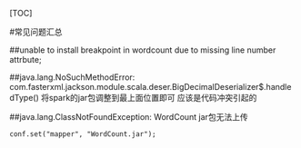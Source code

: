 [TOC]

#常见问题汇总

##unable to install breakpoint in wordcount due to missing line number attrbute;

##java.lang.NoSuchMethodError: com.fasterxml.jackson.module.scala.deser.BigDecimalDeserializer$.handledType()
将spark的jar包调整到最上面位置即可  应该是代码冲突引起的

##java.lang.ClassNotFoundException: WordCount
jar包无法上传   

	conf.set("mapper", "WordCount.jar");


